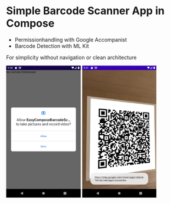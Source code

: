 # Simple Barcode Scanner App in Compose

- Permissionhandling with Google Accompanist
- Barcode Detection with ML Kit

For simplicity without navigation or clean architecture


<img src="./images/PermissionRequest.png" alt="isolated" width="40%"/>
<img src="./images/Scanning.png" alt="isolated" width="40%"/>